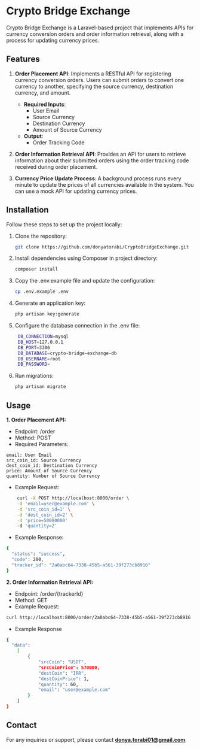 # Crypto Bridge Exchange

Crypto Bridge Exchange is a Laravel-based project that implements APIs for currency conversion orders and order information retrieval, along with a process for updating currency prices.

## Features

1. **Order Placement API**: Implements a RESTful API for registering currency conversion orders. Users can submit orders to convert one currency to another, specifying the source currency, destination currency, and amount.
    - **Required Inputs**:
        - User Email
        - Source Currency
        - Destination Currency
        - Amount of Source Currency
    - **Output**:
        - Order Tracking Code

2. **Order Information Retrieval API**: Provides an API for users to retrieve information about their submitted orders using the order tracking code received during order placement.

3. **Currency Price Update Process**: A background process runs every minute to update the prices of all currencies available in the system. You can use a mock API for updating currency prices.

## Installation

Follow these steps to set up the project locally:

1. Clone the repository:
   ```bash
   git clone https://github.com/donyatorabi/CryptoBridgeExchange.git
   
2. Install dependencies using Composer in project directory:
   ```bash
   composer install
   
3. Copy the .env.example file and update the configuration:
   ```bash
   cp .env.example .env
   
4. Generate an application key:
   ```bash
   php artisan key:generate
   
5. Configure the database connection in the .env file:
   ```bash
    DB_CONNECTION=mysql
    DB_HOST=127.0.0.1
    DB_PORT=3306
    DB_DATABASE=crypto-bridge-exchange-db
    DB_USERNAME=root
    DB_PASSWORD=
   
6. Run migrations:
    ```bash
   php artisan migrate

## Usage

**1. Order Placement API:**

- Endpoint: /order
- Method: POST
- Required Parameters:
````
email: User Email
src_coin_id: Source Currency
dest_coin_id: Destination Currency
price: Amount of Source Currency
quantity: Number of Source Currency
````
- Example Request:
```bash
    curl -X POST http://localhost:8000/order \
    -d 'email=user@example.com' \
    -d 'src_coin_id=1' \
    -d 'dest_coin_id=2' \
    -d 'price=50000000'
    -d 'quantity=2'
```  
- Example Response:
```bash
{
  "status": "success",
  "code": 200,
  "tracker_id": "2a0abc64-7338-45b5-a561-39f273cb8916"
}
```

**2. Order Information Retrieval API:**
- Endpoint: /order/{trackerId}
- Method: GET
- Example Request:
```bash
curl http://localhost:8000/order/2a0abc64-7338-45b5-a561-39f273cb8916
```
- Example Response
```bash
{
  "data": 
    [
        {
            "srcCoin": "USDT",
            "srcCoinPrice": 570000,
            "destCoin": "IRR",
            "destCoinPrice": 1,
            "quantity": 60,
            "email": "user@example.com"
        }
    ]
}
```
## Contact
For any inquiries or support, please contact **donya.torabi01@gmail.com**.
